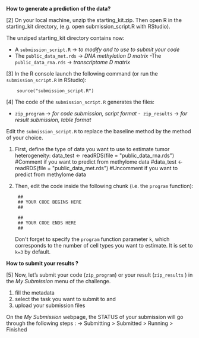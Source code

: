 **How to generate a prediction of the data?**

[2] On your local machine, unzip the starting_kit.zip. Then open R in the starting_kit directory, (e.g. open submission_script.R with RStudio).
 
The unziped starting_kit directory contains now:

- A `submission_script.R` -> *to modify and to use to submit your code*
- The `public_data_met.rds` -> *DNA methylation D matrix*
-The `public_data_rna.rds` -> *transcriptome D matrix*
 
[3] In the R console launch the following command (or run the `submission_script.R` in RStudio):
		 
		source("submission_script.R")

[4] The code of the  `submission_script.R`  generates the files:
- `zip_program`  -> *for code submission, script format*
-` zip_results`  -> *for result submission, table format*

Edit the `submission_script.R` to replace the baseline method by the method of your choice. 

1) First, define the type of data you want to use to estimate tumor heterogeneity:
		 data_test <- readRDS(file = "public_data_rna.rds") #Comment if you want to predict from methylome data
		#data_test <- readRDS(file = "public_data_met.rds") #Uncomment if you want to predict from methylome data

2) Then, edit the code inside the following chunk (i.e. the `program` function): 
    
		## 
		## YOUR CODE BEGINS HERE 
		##
		
		##
		## YOUR CODE ENDS HERE
		## 

	Don't forget to specify the `program` function parameter `k`, which corresponds to the number of cell types you want to estimate. It is set to `k=3` by default.

**How to submit your results ?**

[5] Now, let’s submit your code (`zip_program`) or your result (`zip_results` ) in the *My Submission* menu of the challenge.

1) fill the metadata 
2) select the task you want to submit to and 
3) upload your submission files

On the  *My Submission* webpage,  the STATUS of your submission will go through the following steps :
 -> Submitting > Submitted > Running > Finished
